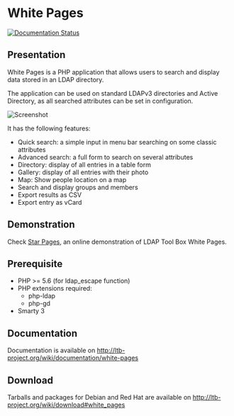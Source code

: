 # White Pages

[![Documentation Status](https://readthedocs.org/projects/white-pages/badge/?version=latest)](https://white-pages.readthedocs.io/en/latest/)

## Presentation

White Pages is a PHP application that allows users to search and display data stored in an LDAP directory.

The application can be used on standard LDAPv3 directories and Active Directory, as all searched attributes can be set in configuration.

![Screenshot](https://raw.githubusercontent.com/ltb-project/white-pages/master/wp_0_1_full_display.png)

It has the following features:
* Quick search: a simple input in menu bar searching on some classic attributes
* Advanced search: a full form to search on several attributes
* Directory: display of all entries in a table form
* Gallery: display of all entries with their photo
* Map: Show people location on a map
* Search and display groups and members
* Export results as CSV
* Export entry as vCard

## Demonstration

Check [Star Pages](http://ltb-project.org/star-pages/), an online demonstration of LDAP Tool Box White Pages.

## Prerequisite

* PHP >= 5.6 (for ldap_escape function)
* PHP extensions required:
  * php-ldap
  * php-gd
* Smarty 3

## Documentation

Documentation is available on http://ltb-project.org/wiki/documentation/white-pages

## Download

Tarballs and packages for Debian and Red Hat are available on http://ltb-project.org/wiki/download#white_pages
